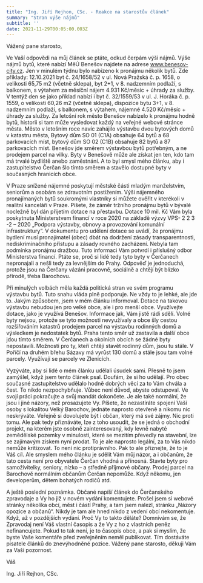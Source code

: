```yaml
---
title: "Ing. Jiří Rejhon, CSc. - Reakce na starostův článek"
summary: "Stran výše nájmů"
subtitle: ''
date: 2021-11-29T00:05:00.003Z
---
```


 
Vážený pane starosto,

Ve Vaší odpovědi na můj článek se ptáte, odkud čerpám výši nájmů. Výše nájmů bytů, které nabízí MěÚ Benešov najdete na adrese www.benesov-city.cz. Jen v minulém týdnu bylo nabízeno k pronájmu několik bytů. Zde příklady: 12.10.2021 byt č. 24/1658/52 v ul. Nová Pražská č. p. 1658, o velikosti 65,75 m2 (včetně sklepa), byt 2+1, v 8. nadzemním podlaží, s balkonem, s výtahem za měsíční nájem 4.931 Kč/měsíc + úhrady za služby. V tentýž den se jako příklad nabízí i byt č. 32/1559/53 v ul. J. Horáka č. p. 1559, o velikosti 60,26 m2 (včetně sklepa), dispozice bytu 3+1, v 8. nadzemním podlaží, s balkonem, s výtahem, nájemné 4.520 Kč/měsíc + úhrady za služby. Za letošní rok město Benešov nabízelo k pronájmu hodně bytů, historii si tam může vysledovat každý na veřejné webové stránce města. Město v letošním roce navíc zahájilo výstavbu dvou bytových domů v katastru města, Bytový dům SO 01 (C1A) obsahuje 64 bytů a 68 parkovacích míst, bytový dům SO 02 (C1B) obsahuje 82 bytů a 87 parkovacích míst. Benešov jde směrem výstavbou bytů potřebným, a ne prodejem parcel na vilky. Byty v Benešově může ale získat jen ten, kdo tam má trvalé bydliště anebo zaměstnání. A to byl smysl mého článku, aby i zastupitelstvo Čerčan šlo tímto směrem a stavělo dostupné byty v současných hranicích obce.

V Praze snížené nájemné poskytují městské části mladým manželstvím, seniorům a osobám se zdravotním postižením. Výši nájemného pronajímaných bytů soukromými vlastníky si můžete ověřit v kterékoli v realitní kanceláři v Praze. Píšete, že záměr tržního pronájmu bytů v bývalé nocležně byl dán přijetím dotace na přestavbu. Dotace 10 mil. Kč Vám byla poskytnuta Ministerstvem financí v roce 2020 na základě výzvy VPS- 2 2 3 -2 – 2020 „Podpora výstavby, obnovy a provozování komunální infrastruktury“.  V dokumentu pro udělení dotace se uvádí, že pronájmu bydlení musí pronajímatel (obec) dbát na dodržení zásady transparentnosti, nediskriminačního přístupu a zásady rovného zacházení. Nebyla tam podmínka pronájmu dražbou. Tuto informaci Vám potvrdí i příslušný odbor Ministerstva financí. Ptáte se, proč si lidé tedy tyto byty v Čerčanech nepronajali a nešli tedy za levnějším do Prahy. Odpověď je jednoduchá, protože jsou na Čerčany vázáni pracovně, sociálně a chtějí být blízko přírodě, třeba Barochovu. 

Při minulých volbách měla každá politická stran ve svém programu výstavbu bytů. Tuto snahu vláda plně podporuje. Ne vždy to je lehké, ale jde to. Jakým způsobem, jsem v mém článku informoval. Dotace na takovou výstavbu nebudou jen pro velké obce, ale i pro menší obce. Využívejte dotace, jako je využívá Benešov. Informace jak, Vám jistě rádi sdělí. Volné byty nejsou, protože se tyto možnosti nevyužívaly a obce šly cestou rozšiřováním katastrů prodejem parcel na výstavbu rodinných domů a výsledkem je nedostatek bytů. Praha tento směr už zastavila a další obce jdou tímto směrem. V Čerčanech a okolních obcích se žádné byty nepostavili. Možnosti pro ty, kteří chtějí stavět rodinný dům, jsou tu stále. V Poříčí na druhém břehu Sázavy má vyrůst 130 domů a stále jsou tam volné parcely. Využívají se parcely ve Zlenicích. 

Vyzýváte, aby si lidé o mém článku udělali úsudek sami. Přesně to jsem zamýšlel, když jsem tento článek psal. Doufám, že si ho udělají. Pro obec současné zastupitelstvo udělalo hodně dobrých věcí za to Vám chvála a čest. To nikdo nezpochybňuje. Vůbec není důvod, abyste odstupoval. Ve svojí práci pokračujte a svůj mandát dokončete. Je ale také normální, že jsou i jiné názory, než prosazujete Vy. Píšete, že nezastíráte spojení Vaší osoby s lokalitou Velký Barochov, jednáte naprosto otevřeně a nikomu nic neskrýváte. Veřejně si dovolujete být i občan, který má své zájmy. Nic proti tomu. Ale pak tedy přiznáváte, lze z toho usoudit, že se jedná o obchodní projekt, na kterém jste osobně zainteresovaný, kdy levně nabyté zemědělské pozemky v minulosti, které se mezitím převedly na stavební, lze se zajímavým ziskem nyní prodat. To je ale naprosto legální, za to Vás nikdo nemůže kritizovat. To není nic protiprávního. Pak to ale přiznejte, že to je Váš cíl. Ale smyslem mého článku je sdělit Vám můj názor, a i občanům, že tato cesta není pro obyvatele Čerčan vhodná a přínosná. Stavte byty pro samoživitelky, seniory, nízko – a středně příjmové občany. Prodej parcel na Barochově normálním občanům Čerčan nepomůže. Když někomu, jen developerům, dětem bohatých rodičů atd.

A ještě poslední poznámka. Občané napíší článek do Čerčanského zpravodaje a Vy ho již v novém vydání komentujete. Prošel jsem si webové stránky několika obcí, měst i částí Prahy, a tam jsem nalezl, stránku „Názory opozice a občanů“. Nikdy je tam ale hned nikdo z vedení obcí nekomentuje. Když, až v pozdějších vydání. Proč Vy to takto děláte? Domnívám se, že Zpravodaj není Váš vlastní časopis a že Vy z ho z vlastních peněz nefinancujete. Pokud to tak není, je to časopis obce, a pak si myslím, že byste Vaše komentáře před zveřejněním neměl publikovat. Tím dostáváte pisatele článků do znevýhodněné pozice. Vážený pane starosto, děkuji Vám za Vaši pozornost.

Váš

Ing. Jiří Rejhon, CSc. 


